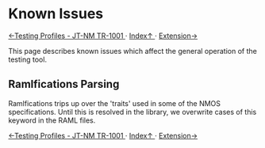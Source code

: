 # Known Issues

[←Testing Profiles - JT-NM TR-1001 ](3.1._Testing_Profiles_-_JT-NM_TR-1001.md) · [ Index↑ ](..) · [Extension→](5.0._Extension.md)

This page describes known issues which affect the general operation of the testing tool.

## Ramlfications Parsing

Ramlfications trips up over the 'traits' used in some of the NMOS specifications. Until this is resolved in the library, we overwrite cases of this keyword in the RAML files.

[←Testing Profiles - JT-NM TR-1001 ](3.1._Testing_Profiles_-_JT-NM_TR-1001.md) · [ Index↑ ](..) · [Extension→](5.0._Extension.md)
